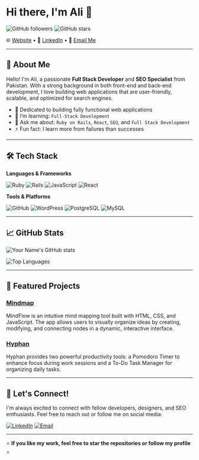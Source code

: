 # Hi there, I'm Ali 👋

![GitHub followers](https://img.shields.io/github/followers/ali-shakeel-dev?style=social) ![GitHub stars](https://img.shields.io/github/stars/ali-shakeel-dev?style=social)

🌐 [Website](https://alishakeel.site/) • 💼 [LinkedIn](https://linkedin.com/in/muhammad-ali-shakeel) • 📧 [Email Me](mailto:muhammadalishakeel77@gmail.com)

---

## 🚀 About Me

Hello! I'm Ali, a passionate **Full Stack Developer** and **SEO Specialist** from Pakistan. With a strong background in both front-end and back-end development, I love building web applications that are user-friendly, scalable, and optimized for search engines.

- 🔭 Dedicated to building fully functional web applications
- 🌱 I’m learning: `Full-Stack Development`
- 💬 Ask me about: `Ruby on Rails`, `React`, `SEO`, and `Full Stack Development`
- ⚡ Fun fact: I learn more from failures than successes

---

## 🛠️ Tech Stack

**Languages & Frameworks**

![Ruby](https://img.shields.io/badge/Ruby-DD0031?style=for-the-badge&logo=ruby&logoColor=white) 
![Rails](https://img.shields.io/badge/Ruby_on_Rails-CC0000?style=for-the-badge&logo=ruby-on-rails&logoColor=white)
![JavaScript](https://img.shields.io/badge/JavaScript-F7DF1E?style=for-the-badge&logo=javascript&logoColor=black)
![React](https://img.shields.io/badge/React-61DAFB?style=for-the-badge&logo=react&logoColor=black)

**Tools & Platforms**

![GitHub](https://img.shields.io/badge/GitHub-181717?style=for-the-badge&logo=github&logoColor=white)
![WordPress](https://img.shields.io/badge/WordPress-21759B?style=for-the-badge&logo=wordpress&logoColor=white)
![PostgreSQL](https://img.shields.io/badge/PostgreSQL-336791?style=for-the-badge&logo=postgresql&logoColor=white)
![MySQL](https://img.shields.io/badge/MySQL-4479A1?style=for-the-badge&logo=mysql&logoColor=white)

---

## 📈 GitHub Stats

![Your Name's GitHub stats](https://github-readme-stats.vercel.app/api?username=your-username&show_icons=true&theme=radical)

![Top Languages](https://github-readme-stats.vercel.app/api/top-langs/?username=your-username&layout=compact&theme=radical)

---

## 📂 Featured Projects

### [Mindmap]([https://github.com/your-username/project-1](https://github.com/ali-shakeel-dev/mind-map))
MindFlow is an intuitive mind mapping tool built with HTML, CSS, and JavaScript. The app allows users to visually organize ideas by creating, modifying, and connecting nodes in a dynamic, interactive interface. 

### [Hyphan]([https://github.com/your-username/project-2](https://github.com/ali-shakeel-dev/hyfhan))
Hyphan provides two powerful productivity tools: a Pomodoro Timer to enhance focus during work sessions and a To-Do Task Manager for organizing daily tasks. 

---

## 💬 Let's Connect!

I'm always excited to connect with fellow developers, designers, and SEO enthusiasts. Feel free to reach out or follow me on social media:

[![LinkedIn](https://img.shields.io/badge/LinkedIn-0077B5?style=for-the-badge&logo=linkedin&logoColor=white)](https://linkedin.com/in/muhammad-ali-shakeel)
[![Email](https://img.shields.io/badge/Email-D14836?style=for-the-badge&logo=gmail&logoColor=white)](mailto:muhammadalishakeel77@gmail.com)

---

⭐️ **If you like my work, feel free to star the repositories or follow my profile** ⭐️
